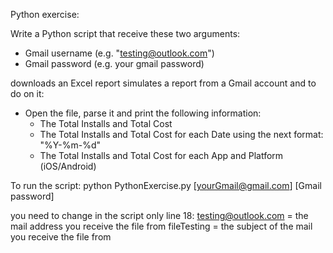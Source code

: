Python exercise:

Write a Python script that receive these two arguments:
- Gmail username (e.g. "testing@outlook.com")
- Gmail password (e.g. your gmail password)

downloads an Excel report simulates a report from a Gmail account and to do on it:
- Open the file, parse it and print the following information:
	- The Total Installs and Total Cost
	- The Total Installs and Total Cost for each Date using the next format: "%Y-%m-%d"
	- The Total Installs and Total Cost for each App and Platform (iOS/Android)

	
To run the script:
python PythonExercise.py [yourGmail@gmail.com] [Gmail password]

you need to change in the script only line 18:
testing@outlook.com = the mail address you receive the file from
fileTesting = the subject of the mail you receive the file from